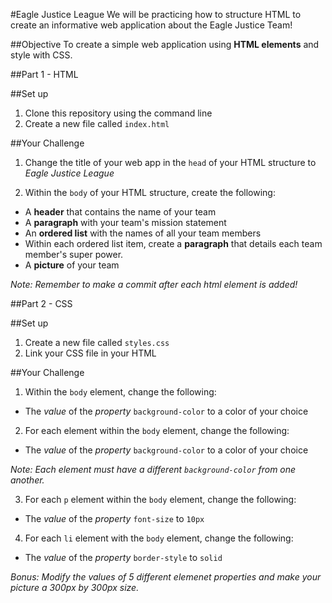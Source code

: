 #Eagle Justice League
We will be practicing how to structure HTML to create an informative web application about the Eagle Justice Team!


##Objective
To create a simple web application using **HTML elements** and style with CSS.


##Part 1 - HTML
>
##Set up
1. Clone this repository using the command line
2. Create a new file called `index.html`
>
##Your Challenge
1. Change the title of your web app in the `head` of your HTML structure to _Eagle Justice League_
>
2. Within the `body` of your HTML structure, create the following:
  + A **header** that contains the name of your team
  + A **paragraph** with your team's mission statement
  + An **ordered list** with the names of all your team members
  + Within each ordered list item, create a **paragraph** that details each team member's super power.
  + A **picture** of your team


_Note: Remember to make a commit after each html element is added!_

##Part 2 - CSS
>
##Set up
1. Create a new file called `styles.css`
2. Link your CSS file in your HTML
>

##Your Challenge
>
1. Within the `body` element, change the following:
  + The _value_ of the _property_ `background-color` to a color of your choice

2. For each element within the `body` element, change the following:
  + The _value_ of the _property_ `background-color` to a color of your choice

_Note: Each element must have a different `background-color` from one another._

3. For each `p` element within the `body` element, change the following:
  + The _value_ of the _property_ `font-size` to `10px`

4. For each `li` element with the `body` element, change the following:
  + The _value_ of the _property_ `border-style` to `solid`

_Bonus: Modify the values of 5 different elemenet properties and make your picture a 300px by 300px size._
>
